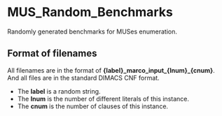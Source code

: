 # MUS\_Random\_Benchmarks
Randomly generated benchmarks for MUSes enumeration.

## Format of filenames
All filenames are in the format of **{label}\_marco\_input\_{lnum}\_{cnum}**. And all files are in the standard DIMACS CNF format.

- The **label** is a random string.
- The **lnum** is the number of different literals of this instance.
- The **cnum** is the number of clauses of this instance.
